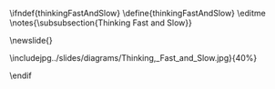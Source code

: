 \ifndef{thinkingFastAndSlow}
\define{thinkingFastAndSlow}
\editme
\notes{\subsubsection{Thinking Fast and Slow}}

\newslide{}

\includejpg../slides/diagrams/Thinking,_Fast_and_Slow.jpg}{40%}

\endif
